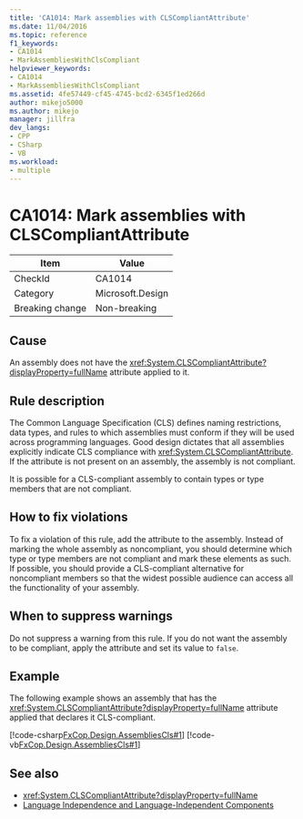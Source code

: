 ```yaml
---
title: 'CA1014: Mark assemblies with CLSCompliantAttribute'
ms.date: 11/04/2016
ms.topic: reference
f1_keywords:
- CA1014
- MarkAssembliesWithClsCompliant
helpviewer_keywords:
- CA1014
- MarkAssembliesWithClsCompliant
ms.assetid: 4fe57449-cf45-4745-bcd2-6345f1ed266d
author: mikejo5000
ms.author: mikejo
manager: jillfra
dev_langs:
- CPP
- CSharp
- VB
ms.workload:
- multiple
---
```

# CA1014: Mark assemblies with CLSCompliantAttribute

|Item|Value|
|-|-|
|CheckId|CA1014|
|Category|Microsoft.Design|
|Breaking change|Non-breaking|

## Cause
An assembly does not have the <xref:System.CLSCompliantAttribute?displayProperty=fullName> attribute applied to it.

## Rule description
The Common Language Specification (CLS) defines naming restrictions, data types, and rules to which assemblies must conform if they will be used across programming languages. Good design dictates that all assemblies explicitly indicate CLS compliance with <xref:System.CLSCompliantAttribute>. If the attribute is not present on an assembly, the assembly is not compliant.

It is possible for a CLS-compliant assembly to contain types or type members that are not compliant.

## How to fix violations
To fix a violation of this rule, add the attribute to the assembly. Instead of marking the whole assembly as noncompliant, you should determine which type or type members are not compliant and mark these elements as such. If possible, you should provide a CLS-compliant alternative for noncompliant members so that the widest possible audience can access all the functionality of your assembly.

## When to suppress warnings
Do not suppress a warning from this rule. If you do not want the assembly to be compliant, apply the attribute and set its value to `false`.

## Example
The following example shows an assembly that has the <xref:System.CLSCompliantAttribute?displayProperty=fullName> attribute applied that declares it CLS-compliant.

[!code-csharp[FxCop.Design.AssembliesCls#1](../code-quality/codesnippet/CSharp/ca1014-mark-assemblies-with-clscompliantattribute_1.cs)]
[!code-vb[FxCop.Design.AssembliesCls#1](../code-quality/codesnippet/VisualBasic/ca1014-mark-assemblies-with-clscompliantattribute_1.vb)]

## See also

- <xref:System.CLSCompliantAttribute?displayProperty=fullName>
- [Language Independence and Language-Independent Components](/dotnet/standard/language-independence-and-language-independent-components)
